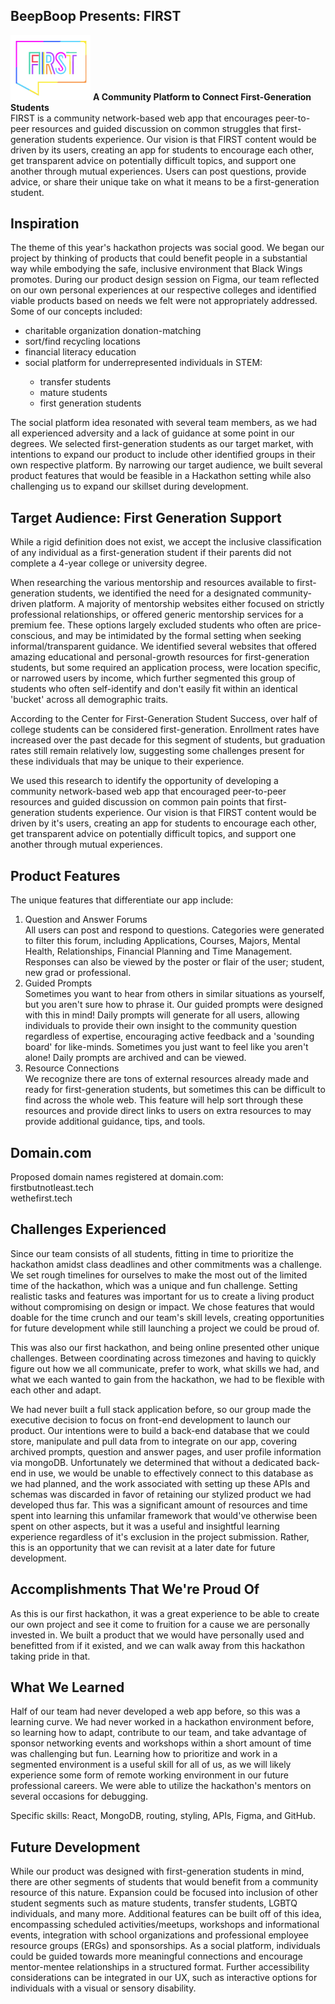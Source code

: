 <h2> BeepBoop Presents: FIRST</h2> 
<img src="https://github.com/gabpr/Black-Wings-Hacks-2023/blob/markdown/FIRSTlogo.png" width="128"/> 
<b> A Community Platform to Connect First-Generation Students </b> <br>
FIRST is a community network-based web app that encourages peer-to-peer resources and guided discussion on common struggles that first-generation students experience. Our vision is that FIRST content would be driven by its users, creating an app for students to encourage each other, get transparent advice on potentially difficult topics, and support one another through mutual experiences. Users can post questions, provide advice, or share their unique take on what it means to be a first-generation student. 
<br>

<h2>Inspiration</h2>
The theme of this year's hackathon projects was social good. We began our project by thinking of products that could benefit people in a substantial way while embodying the safe, inclusive environment that Black Wings promotes. 
During our product design session on Figma, our team reflected on our own personal experiences at our respective colleges and identified viable products based on needs we felt were not appropriately addressed. Some of our concepts included: <ul>
  <li>charitable organization donation-matching </li>
  <li>sort/find recycling locations</li>
  <li>financial literacy education </li>
  <li>social platform for underrepresented individuals in STEM: </li> <ul>
  <li>transfer students</li>
  <li>mature students</li>
  <li>first generation students</li>
  </ul></ul>

The social platform idea resonated with several team members, as we had all experienced adversity and a lack of guidance at some point in our degrees. We selected first-generation students as our target market, with intentions to expand our product to include other identified groups in their own respective platform. By narrowing our target audience, we built several product features that would be feasible in a Hackathon setting while also challenging us to expand our skillset during development. <br>

<h2>Target Audience: First Generation Support</h2>
While a rigid definition does not exist, we accept the inclusive classification of any individual as a first-generation student if their parents did not complete a 4-year college or university degree. <br>

When researching the various mentorship and resources available to first-generation students, we identified the need for a designated community-driven platform. A majority of mentorship websites either focused on strictly professional relationships, or offered generic mentorship services for a premium fee. These options largely excluded students who often are price-conscious, and may be intimidated by the formal setting when seeking informal/transparent guidance. We identified several websites that offered amazing educational and personal-growth resources for first-generation students, but some required an application process, were location specific, or narrowed users by income, which further segmented this group of students who often self-identify and don't easily fit within an identical 'bucket' across all demographic traits. <br>

According to the Center for First-Generation Student Success, over half of college students can be considered first-generation. Enrollment rates have increased over the past decade for this segment of students, but graduation rates still remain relatively low, suggesting some challenges present for these individuals that may be unique to their experience. <br>

We used this research to identify the opportunity of developing a community network-based web app that encouraged peer-to-peer resources and guided discussion on common pain points that first-generation students experience. Our vision is that FIRST content would be driven by it's users, creating an app for students to encourage each other, get transparent advice on potentially difficult topics, and support one another through mutual experiences. 

<h2>Product Features</h2>
The unique features that differentiate our app include:
<ol>
  <li>Question and Answer Forums</li>
  All users can post and respond to questions. Categories were generated to filter this forum, including Applications, Courses, Majors, Mental Health, Relationships, Financial Planning and Time Management. Responses can also be viewed by the poster or flair of the user; student, new grad or professional. 
  
  <li>Guided Prompts</li>
  Sometimes you want to hear from others in similar situations as yourself, but you aren't sure how to phrase it. Our guided prompts were designed with this in mind! Daily prompts will generate for all users, allowing individuals to provide their own insight to the community question regardless of expertise, encouraging active feedback and a 'sounding board' for like-minds. Sometimes you just want to feel like you aren't alone! Daily prompts are archived and can be viewed. 
  
  <li>Resource Connections</li>
  We recognize there are tons of external resources already made and ready for first-generation students, but sometimes this can be difficult to find across the whole web. This feature will help sort through these resources and provide direct links to users on extra resources to may provide additional guidance, tips, and tools. 
  </ol>
  
<h2>Domain.com</h2>
Proposed domain names registered at domain.com:<br>
firstbutnotleast.tech <br>
wethefirst.tech <br>
  
<h2>Challenges Experienced</h2>
Since our team consists of all students, fitting in time to prioritize the hackathon amidst class deadlines and other commitments was a challenge. We set rough timelines for ourselves to make the most out of the limited time of the hackathon, which was a unique and fun challenge. Setting realistic tasks and features was important for us to create a living product without compromising on design or impact. We chose features that would doable for the time crunch and our team's skill levels, creating opportunities for future development while still launching a project we could be proud of. <br>

This was also our first hackathon, and being online presented other unique challenges. Between coordinating across timezones and having to quickly figure out how we all communicate, prefer to work, what skills we had, and what we each wanted to gain from the hackathon, we had to be flexible with each other and adapt. <br>

We had never built a full stack application before, so our group made the executive decision to focus on front-end development to launch our product. Our intentions were to build a back-end database that we could store, manipulate and pull data from to integrate on our app, covering archived prompts, question and answer pages, and user profile information via mongoDB. Unfortunately we determined that without a dedicated back-end in use, we would be unable to effectively connect to this database as we had planned, and the work associated with setting up these APIs and schemas was discarded in favor of retaining our stylized product we had developed thus far. This was a significant amount of resources and time spent into learning this unfamilar framework that would've otherwise been spent on other aspects, but it was a useful and insightful learning experience regardless of it's exclusion in the project submission. Rather, this is an opportunity that we can revisit at a later date for future development. 

<h2>Accomplishments That We're Proud Of</h2>
As this is our first hackathon, it was a great experience to be able to create our own project and see it come to fruition for a cause we are personally invested in. We built a product that we would have personally used and benefitted from if it existed, and we can walk away from this hackathon taking pride in that. <br>

<h2>What We Learned</h2>
Half of our team had never developed a web app before, so this was a learning curve. We had never worked in a hackathon environment before, so learning how to adapt, contribute to our team, and take advantage of sponsor networking events and workshops within a short amount of time was challenging but fun. Learning how to prioritize and work in a segmented environment is a useful skill for all of us, as we will likely experience some form of remote working environment in our future professional careers. We were able to utilize the hackathon's mentors on several occasions for debugging. <br>

Specific skills: React, MongoDB, routing, styling, APIs, Figma, and GitHub. 
  
<h2>Future Development</h2>
While our product was designed with first-generation students in mind, there are other segments of students that would benefit from a community resource of this nature. Expansion could be focused into inclusion of other student segments such as mature students, transfer students, LGBTQ individuals, and many more. Additional features can be built off of this idea, encompassing scheduled activities/meetups, workshops and informational events, integration with school organizations and professional employee resource groups (ERGs) and sponsorships. As a social platform, individuals could be guided towards more meaningful connections and encourage mentor-mentee relationships in a structured format. Further accessibility considerations can be integrated in our UX, such as interactive options for individuals with a visual or sensory disability. 
